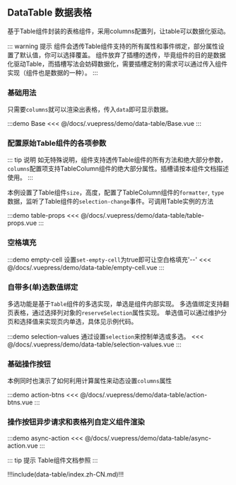## DataTable 数据表格

基于Table组件封装的表格组件，采用columns配置列，让table可以数据化驱动。

::: warning 提示
组件会透传Table组件支持的所有属性和事件绑定，部分属性设置了默认值，你可以选择覆盖。
组件放弃了插槽的透传，毕竟组件的目的是数据化驱动Table，而插槽写法会妨碍数据化，需要插槽定制的需求可以通过传入组件实现（组件也是数据的一种）。
:::

### 基础用法

只需要`columns`就可以渲染出表格，传入`data`即可显示数据。

:::demo Base
<<< @/docs/.vuepress/demo/data-table/Base.vue
:::

### 配置原始Table组件的各项参数

::: tip 说明 
如无特殊说明，组件支持透传Table组件的所有方法和绝大部分参数，`columns`配置项支持TableColumn组件的绝大部分属性。插槽请按本组件文档描述使用。
:::

本例设置了Table组件`size`，高度，配置了TableColumn组件的`formatter`, `type`数据，监听了Table组件的`selection-change`事件。可调用Table实例的方法

:::demo table-props
<<< @/docs/.vuepress/demo/data-table/table-props.vue
:::

### 空格填充

:::demo empty-cell 设置`set-empty-cell`为true即可让空白格填充'--'
<<< @/docs/.vuepress/demo/data-table/empty-cell.vue
:::

### 自带多(单)选数值绑定

多选功能是基于`Table`组件的多选实现，单选是组件内部实现。
多选值绑定支持翻页表格，通过选择列对象的`reserveSelection`属性实现。
单选值可以通过维护分页和选择值来实现页内单选，具体见示例代码。

:::demo selection-values 通过设置`selection`来控制单选或多选。 
<<< @/docs/.vuepress/demo/data-table/selection-values.vue
:::

### 基础操作按钮

本例同时也演示了如何利用计算属性来动态设置`columns`属性

:::demo action-btns
<<< @/docs/.vuepress/demo/data-table/action-btns.vue
:::

### 操作按钮异步请求和表格列自定义组件渲染

:::demo async-action
<<< @/docs/.vuepress/demo/data-table/async-action.vue
:::

::: tip 提示
Table组件文档参照 <element-link component="Table"></element-link>
:::


!!!include(data-table/index.zh-CN.md)!!!